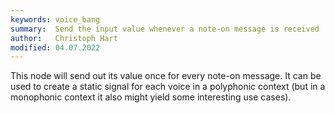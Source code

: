 ```yaml
---
keywords: voice_bang
summary:  Send the input value whenever a note-on message is received
author:   Christoph Hart
modified: 04.07.2022
---
```

  
This node will send out its value once for every note-on message. It can be used to create a static signal for each voice in a polyphonic context (but in a monophonic context it also might yield some interesting use cases).

